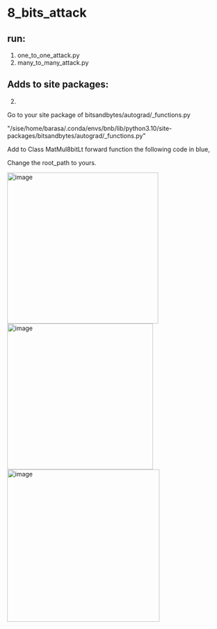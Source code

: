 # 8_bits_attack

## run:
1. one_to_one_attack.py
2. many_to_many_attack.py


## Adds to site packages:


2.

Go to your site package of bitsandbytes/autograd/_functions.py

"/sise/home/barasa/.conda/envs/bnb/lib/python3.10/site-packages/bitsandbytes/autograd/_functions.py"  
  
Add to Class MatMul8bitLt forward function the following code in blue,

Change the root_path to yours.

<img width="347" alt="image" src="https://user-images.githubusercontent.com/96978735/233988476-b8aba004-c958-4aa5-8368-9fbd663cbf0f.png">

<img width="335" alt="image" src="https://user-images.githubusercontent.com/96978735/233988593-ed0faba5-95f8-4388-9894-8d8dd91d1734.png">

<img width="350" alt="image" src="https://user-images.githubusercontent.com/96978735/233989233-a307bc61-b641-43ba-a83e-3a975bde8065.png">

